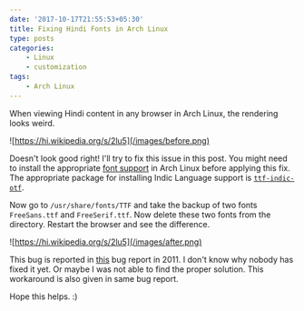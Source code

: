 ```yaml
---
date: '2017-10-17T21:55:53+05:30'
title: Fixing Hindi Fonts in Arch Linux
type: posts
categories:
    - Linux
    - customization
tags:
    - Arch Linux
---
```


When viewing Hindi content in any browser in Arch Linux, the rendering looks weird.

![https://hi.wikipedia.org/s/2lu5](/images/before.png)

Doesn't look good right! I'll try to fix this issue in this post. You might need to install the appropriate [font support](https://wiki.archlinux.org/index.php/fonts) in Arch Linux before applying this fix. The appropriate package for installing Indic Language support is [<code>ttf-indic-otf</code>](https://www.archlinux.org/packages/extra/any/ttf-indic-otf/).

Now go to <code>/usr/share/fonts/TTF</code> and take the backup of two fonts <code>FreeSans.ttf</code> and <code>FreeSerif.ttf</code>. Now delete these two fonts from the directory. Restart the browser and see the difference.

![https://hi.wikipedia.org/s/2lu5](/images/after.png)

This bug is reported in [this](https://bugs.launchpad.net/ubuntu/+source/chromium-browser/+bug/856736) bug report in 2011. I don't know why nobody has fixed it yet. Or maybe I was not able to find the proper solution. This workaround is also given in same bug report.

Hope this helps. :)
